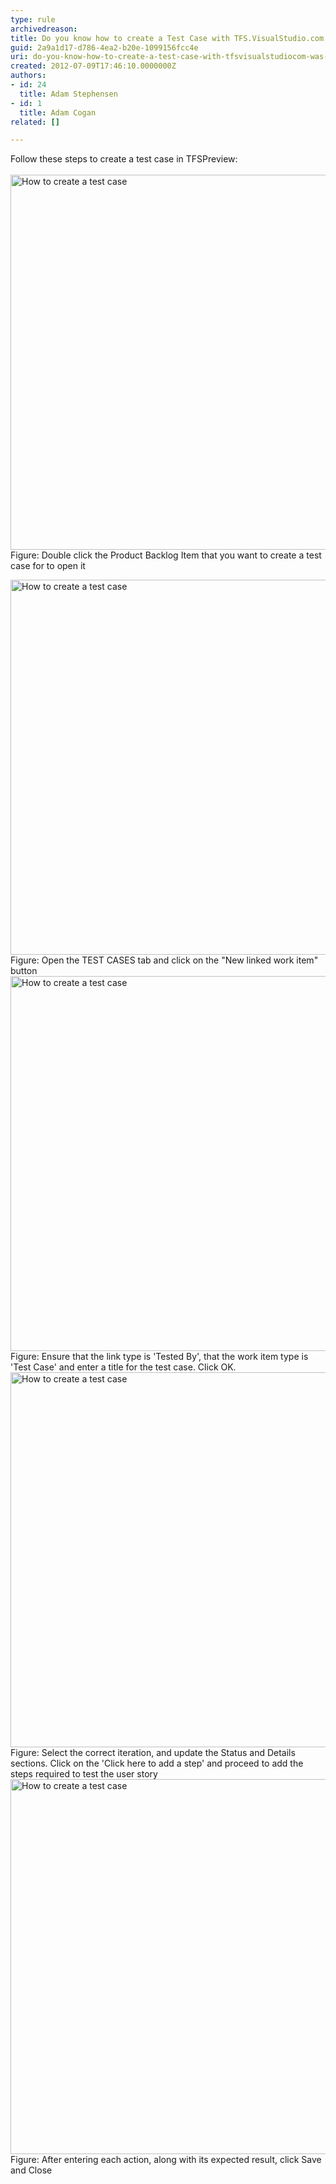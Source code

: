 ```yaml
---
type: rule
archivedreason: 
title: Do you know how to create a Test Case with TFS.VisualStudio.com (was TFSPreview)?
guid: 2a9a1d17-d786-4ea2-b20e-1099156fcc4e
uri: do-you-know-how-to-create-a-test-case-with-tfsvisualstudiocom-was-tfspreview
created: 2012-07-09T17:46:10.0000000Z
authors:
- id: 24
  title: Adam Stephensen
- id: 1
  title: Adam Cogan
related: []

---
```



Follow these steps to create a test case in TFSPreview&#58;
<br><excerpt class='endintro'></excerpt><br>
<img class="ms-rteCustom-ImageArea" alt="How to create a test case" src="/SoftwareDevelopment/RulesToBetterUserAcceptanceTests/PublishingImages/create-tc-1.jpg" style="width&#58;600px;" />
<span class="ms-rteCustom-FigureNormal">Figure&#58; Double click the Product Backlog Item that you want to create a test case for to open it</span>

<img class="ms-rteCustom-ImageArea" alt="How to create a test case" src="/SoftwareDevelopment/RulesToBetterUserAcceptanceTests/PublishingImages/create-tc-2.jpg" style="width&#58;600px;" />
<span class="ms-rteCustom-FigureNormal">Figure&#58; Open the TEST CASES tab and click on the &quot;New linked work item&quot; button</span>

<img class="ms-rteCustom-ImageArea" alt="How to create a test case" src="/SoftwareDevelopment/RulesToBetterUserAcceptanceTests/PublishingImages/create-tc-3.jpg" style="width&#58;600px;" />
<span class="ms-rteCustom-FigureNormal">Figure&#58; Ensure that the link type is 'Tested By', that the work item type is 'Test Case' and enter a title for the test case. Click OK.</span>

<img class="ms-rteCustom-ImageArea" alt="How to create a test case" src="/SoftwareDevelopment/RulesToBetterUserAcceptanceTests/PublishingImages/create-tc-4.jpg" style="width&#58;600px;" />
<span class="ms-rteCustom-FigureNormal">Figure&#58; Select the correct iteration, and update the Status and Details sections. Click on the 'Click here to add a step' and proceed to add the steps required to test the user story</span>

<img class="ms-rteCustom-ImageArea" alt="How to create a test case" src="/SoftwareDevelopment/RulesToBetterUserAcceptanceTests/PublishingImages/create-tc-5.jpg" style="width&#58;600px;" />
<span class="ms-rteCustom-FigureNormal">Figure&#58; After entering each action, along with its expected result, click Save and Close</span>


